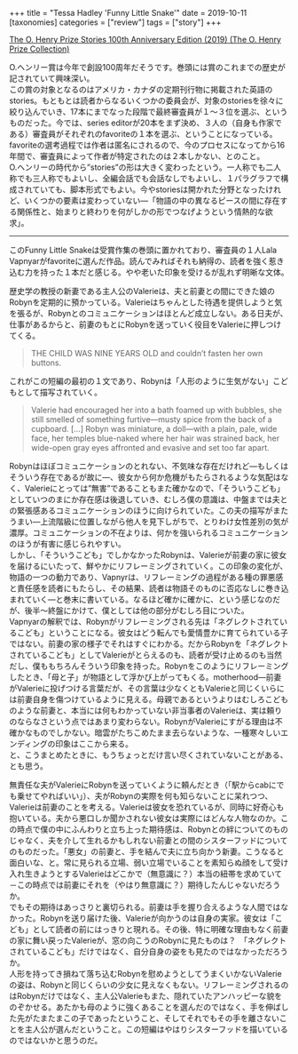 +++
title = "Tessa Hadley 'Funny Little Snake'"
date = 2019-10-11
[taxonomies]
categories = ["review"]
tags = ["story"]
+++

[The O. Henry Prize Stories 100th Anniversary Edition (2019) (The O. Henry Prize Collection)](https://www.amazon.co.jp/dp/B07Q188RRQ/)

O.ヘンリー賞は今年で創設100周年だそうです。巻頭には賞のこれまでの歴史が記されていて興味深い。  
この賞の対象となるのはアメリカ・カナダの定期刊行物に掲載された英語のstories。もともとは読者からなるいくつかの委員会が、対象のstoriesを徐々に絞り込んでいき、17本にまでなった段階で最終審査員が１〜３位を選ぶ、というものだった。今では、series editorが20本をまず決め、３人の（自身も作家である）審査員がそれぞれのfavoriteの１本を選ぶ、ということになっている。  favoriteの選考過程では作者は匿名にされるので、今のプロセスになってから16年間で、審査員によって作者が特定されたのは２本しかない、とのこと。  
O.ヘンリーの時代から”stories”の形は大きく変わったという。一人称でも二人称でも三人称でもよいし、全編会話でも会話なしでもよいし、１パラグラフで構成されていても、脚本形式でもよい。今やstoriesは開かれた分野となったけれど、いくつかの要素は変わっていない―「物語の中の異なるピースの間に存在する関係性と、始まりと終わりを何がしかの形でつなげようという情熱的な欲求」。

---

このFunny Little Snakeは受賞作集の巻頭に置かれており、審査員の１人Lala Vapnyarがfavoriteに選んだ作品。読んでみればそれも納得の、読者を強く惹き込む力を持った１本だと感じる。やや老いた印象を受けるが乱れず明晰な文体。

歴史学の教授の新妻である主人公のValerieは、夫と前妻との間にできた娘のRobynを定期的に預かっている。Valerieはちゃんとした待遇を提供しようと気を張るが、Robynとのコミュニケーションはほとんど成立しない。ある日夫が、仕事があるからと、前妻のもとにRobynを送っていく役目をValerieに押しつけてくる。

>THE CHILD WAS NINE YEARS OLD and couldn’t fasten her own buttons.

これがこの短編の最初の１文であり、Robynは「人形のように生気がない」こどもとして描写されていく。

>Valerie had encouraged her into a bath foamed up with bubbles, she still smelled of something furtive—musty spice from the back of a cupboard. [...] Robyn was miniature, a doll—with a plain, pale, wide face, her temples blue-naked where her hair was strained back, her wide-open gray eyes affronted and evasive and set too far apart.

Robynはほぼコミュニケーションのとれない、不気味な存在だけれど―もしくはそういう存在であるが故に―、彼女から何か危機がもたらされるような気配はなく、Valerieにとっては”無害”であることもまた確かなので、「そういうこども」としていつのまにか存在感は後退していき、むしろ僕の意識は、中盤までは夫との緊張感あるコミュニケーションのほうに向けられていた。この夫の描写がまたうまい―上流階級に位置しながら他人を見下しがちで、とりわけ女性差別の気が濃厚。コミュニケーションの不在よりは、何かを強いられるコミュニケーションのほうが有害に感じられやすい。  
しかし、「そういうこども」でしかなかったRobynは、Valerieが前妻の家に彼女を届けるにいたって、鮮やかにリフレーミングされていく。この印象の変化が、物語の一つの動力であり、Vapnyrは、リフレーミングの過程がある種の罪悪感と責任感を読者にもたらし、その結果、読者は物語そのものに否応なしに巻き込まれていく―と巻末に書いている。なるほど確かに確かに、という感じなのだが、後半〜終盤にかけて、僕としては他の部分がむしろ目についた。  
Vapnyarの解釈では、Robynがリフレーミングされる先は「ネグレクトされているこども」ということになる。彼女はどう転んでも愛情豊かに育てられている子ではない。前妻の家の様子でそれはすぐにわかる。だからRobynを「ネグレクトされているこども」としてValerieがとらえるのも、読者が受け止めるのも当然だし、僕ももちろんそういう印象を持った。Robynをこのようにリフレーミングしたとき、「母と子」が物語として浮かび上がってもくる。motherhood―前妻がValerieに投げつける言葉だが、その言葉は少なくともValerieと同じくいらには前妻自身を傷つけているように見える。母親であるというよりはむしろこどものような前妻と、本当には何もわかっていない非当事者のValerieは、実は頼りのならなさという点ではあまり変わらない。RobynがValerieにすがる理由は不確かなものでしかない。暗雲がたちこめたまま去らないような、一種寒々しいエンディングの印象はここから来る。  
と、こうまとめたときに、もうちょっとだけ言い尽くされていないことがある、とも思う。

無責任な夫がValerieにRobynを送っていくように頼んだとき（「駅からcabにでも乗せてやればいい」）、夫がRobynの実際を何も知らないことに呆れつつ、Valerieは前妻のことを考える。Valerieは彼女を恐れているが、同時に好奇心も抱いている。夫から悪口しか聞かされない彼女は実際にはどんな人物なのか。この時点で僕の中にふんわりと立ち上った期待感は、Robynとの絆についてのものじゃなく、夫を介して生れるかもしれない前妻との間のシスターフッドについてのものだった。「悪女」の前妻と、手を結んで夫に立ち向かう新妻。こうなると面白いな、と。常に見られる立場、弱い立場でいることを素知らぬ顔をして受け入れ生きようとするValerieはどこかで（無意識に？）本当の紐帯を求めていて－この時点では前妻にそれを（やはり無意識に？）期待したんじゃないだろうか。  
でもその期待はあっさりと裏切られる。前妻は手を握り合えるような人間ではなかった。Robynを送り届けた後、Valerieが向かうのは自身の実家。彼女は「こども」として読者の前にはっきりと現れる。その後、特に明確な理由もなく前妻の家に舞い戻ったValerieが、窓の向こうのRobynに見たものは？　「ネグレクトされているこども」だけではなく、自分自身の姿をも見たのではなかっただろうか。  
人形を持ってき損ねて落ち込むRobynを慰めようとしてうまくいかないValerieの姿は、Robynと同じくらいの少女に見えなくもない。リフレーミングされるのはRobynだけではなく、主人公Valerieもまた、隠れていたアンハッピーな貌をのぞかせる。あたかも母のように強くあることを選んだのではなく、手を伸ばした先がたまたまこの子であったということ、そしてそれでもその手を離さないことを主人公が選んだということ。この短編はやはりシスターフッドを描いているのではないかと思うのだ。